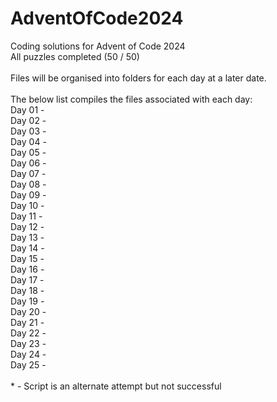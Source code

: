 # AdventOfCode2024
Coding solutions for Advent of Code 2024 \
All puzzles completed (50 / 50) \
\
Files will be organised into folders for each day at a later date. \
\
The below list compiles the files associated with each day: \
Day 01 - \
Day 02 - \
Day 03 - \
Day 04 - \
Day 05 - \
Day 06 - \
Day 07 - \
Day 08 - \
Day 09 - \
Day 10 - \
Day 11 - \
Day 12 - \
Day 13 - \
Day 14 - \
Day 15 - \
Day 16 - \
Day 17 - \
Day 18 - \
Day 19 - \
Day 20 - \
Day 21 - \
Day 22 - \
Day 23 - \
Day 24 - \
Day 25 - \
\
\* - Script is an alternate attempt but not successful
